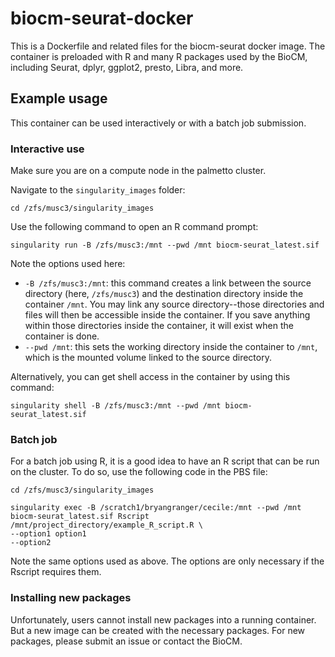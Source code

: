 # biocm-seurat-docker

This is a Dockerfile and related files for the biocm-seurat docker image. The container is preloaded with R and many R packages used by the BioCM, including Seurat, dplyr, 
ggplot2, presto, Libra, and more.

## Example usage

This container can be used interactively or with a batch job submission. 

### Interactive use

Make sure you are on a compute node in the palmetto cluster.

Navigate to the `singularity_images` folder:
```
cd /zfs/musc3/singularity_images
```

Use the following command to open an R command prompt:

```
singularity run -B /zfs/musc3:/mnt --pwd /mnt biocm-seurat_latest.sif
```
Note the options used here:
- `-B /zfs/musc3:/mnt`: this command creates a link between the source directory (here, `/zfs/musc3`) and the destination directory inside the container `/mnt`. You may link any 
source directory--those directories and files will then be accessible inside the container. If you save anything within those directories inside the container, it will exist when 
the container is done. 
- `--pwd /mnt`: this sets the working directory inside the container to `/mnt`, which is the mounted volume linked to the source directory.

Alternatively, you can get shell access in the container by using this command:
```
singularity shell -B /zfs/musc3:/mnt --pwd /mnt biocm-seurat_latest.sif
```

### Batch job
For a batch job using R, it is a good idea to have an R script that can be run on the cluster. To do so, use the following code in the PBS file:
```
cd /zfs/musc3/singularity_images

singularity exec -B /scratch1/bryangranger/cecile:/mnt --pwd /mnt biocm-seurat_latest.sif Rscript /mnt/project_directory/example_R_script.R \
--option1 option1
--option2
```

Note the same options used as above. The options are only necessary if the Rscript requires them.

### Installing new packages

Unfortunately, users cannot install new packages into a running container. But a new image can be created with the necessary packages. For new packages, please submit an issue or 
contact the BioCM.
